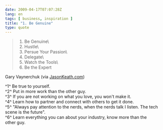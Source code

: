 ```yaml
---
date: 2009-04-17T07:07:28Z
lang: en
tags: [ business, inspiration ]
title: "1. Be Genuine"
type: quote
---
```


> 1. Be Genuine\
> 2. Hustle\
> 3. Persue Your Passion\
> 4. Delegate\
> 5. Watch the Tools\
> 6. Be the Expert

Gary Vaynerchuk (via [JasonKeath.com](http://jasonkeath.com/gary-vaynerchuk-the-next-online-media-giant/))

^1^ Be true to yourself.\
^2^ Put in more work than the other guy.\
^3^ If you are not working on what you love, you won't make it.\
^4^ Learn how to partner and connect with others to get it done.\
^5^ "Always pay attention to the nerds, when the nerds talk I listen.
The tech scene is the future".\
^6^ Learn everything you can about your industry, know more than the
other guy.

